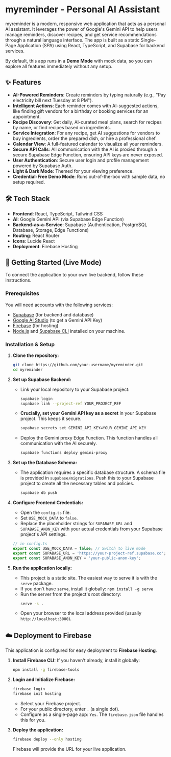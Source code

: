 # myreminder - Personal AI Assistant

myreminder is a modern, responsive web application that acts as a personal AI assistant. It leverages the power of Google's Gemini API to help users manage reminders, discover recipes, and get service recommendations through a natural language interface. The app is built as a static Single-Page Application (SPA) using React, TypeScript, and Supabase for backend services.

By default, this app runs in a **Demo Mode** with mock data, so you can explore all features immediately without any setup.

## ✨ Features

- **AI-Powered Reminders**: Create reminders by typing naturally (e.g., "Pay electricity bill next Tuesday at 8 PM").
- **Intelligent Actions**: Each reminder comes with AI-suggested actions, like finding gift vendors for a birthday or booking services for an appointment.
- **Recipe Discovery**: Get daily, AI-curated meal plans, search for recipes by name, or find recipes based on ingredients.
- **Service Integration**: For any recipe, get AI suggestions for vendors to buy ingredients, order the prepared dish, or hire a professional chef.
- **Calendar View**: A full-featured calendar to visualize all your reminders.
- **Secure API Calls**: All communication with the AI is proxied through a secure Supabase Edge Function, ensuring API keys are never exposed.
- **User Authentication**: Secure user login and profile management powered by Supabase Auth.
- **Light & Dark Mode**: Themed for your viewing preference.
- **Credential-Free Demo Mode**: Runs out-of-the-box with sample data, no setup required.

## 🛠️ Tech Stack

- **Frontend**: React, TypeScript, Tailwind CSS
- **AI**: Google Gemini API (via Supabase Edge Function)
- **Backend-as-a-Service**: Supabase (Authentication, PostgreSQL Database, Storage, Edge Functions)
- **Routing**: React Router
- **Icons**: Lucide React
- **Deployment**: Firebase Hosting

## 🚀 Getting Started (Live Mode)

To connect the application to your own live backend, follow these instructions.

### Prerequisites

You will need accounts with the following services:
- [Supabase](https://supabase.com/) (for backend and database)
- [Google AI Studio](https://aistudio.google.com/) (to get a Gemini API Key)
- [Firebase](https://firebase.google.com/) (for hosting)
- [Node.js](https://nodejs.org/) and [Supabase CLI](https://supabase.com/docs/guides/cli) installed on your machine.

### Installation & Setup

1.  **Clone the repository:**
    ```bash
    git clone https://github.com/your-username/myreminder.git
    cd myreminder
    ```

2.  **Set up Supabase Backend:**
    - Link your local repository to your Supabase project:
      ```bash
      supabase login
      supabase link --project-ref YOUR_PROJECT_REF
      ```
    - **Crucially, set your Gemini API key as a secret** in your Supabase project. This keeps it secure.
      ```bash
      supabase secrets set GEMINI_API_KEY=YOUR_GEMINI_API_KEY
      ```
    - Deploy the Gemini proxy Edge Function. This function handles all communication with the AI securely.
      ```bash
      supabase functions deploy gemini-proxy
      ```

3.  **Set up the Database Schema:**
    - The application requires a specific database structure. A schema file is provided in `supabase/migrations`. Push this to your Supabase project to create all the necessary tables and policies.
      ```bash
      supabase db push
      ```

4.  **Configure Frontend Credentials:**
    - Open the `config.ts` file.
    - Set `USE_MOCK_DATA` to `false`.
    - Replace the placeholder strings for `SUPABASE_URL` and `SUPABASE_ANON_KEY` with your actual credentials from your Supabase project's API settings.
    
    ```typescript
    // in config.ts
    export const USE_MOCK_DATA = false; // Switch to live mode
    export const SUPABASE_URL = 'https://your-project-ref.supabase.co';
    export const SUPABASE_ANON_KEY = 'your-public-anon-key';
    ```

5.  **Run the application locally:**
    - This project is a static site. The easiest way to serve it is with the `serve` package.
    - If you don't have `serve`, install it globally: `npm install -g serve`
    - Run the server from the project's root directory:
      ```bash
      serve -s .
      ```
    - Open your browser to the local address provided (usually `http://localhost:3000`).

## ☁️ Deployment to Firebase

This application is configured for easy deployment to **Firebase Hosting**.

1.  **Install Firebase CLI:**
    If you haven't already, install it globally:
    ```bash
    npm install -g firebase-tools
    ```

2.  **Login and Initialize Firebase:**
    ```bash
    firebase login
    firebase init hosting
    ```
    - Select your Firebase project.
    - For your public directory, enter `.` (a single dot).
    - Configure as a single-page app: `Yes`. The `firebase.json` file handles this for you.

3.  **Deploy the application:**
    ```bash
    firebase deploy --only hosting
    ```
    Firebase will provide the URL for your live application.
